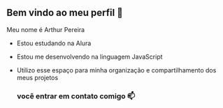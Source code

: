 ## Bem vindo ao meu perfil 💙

Meu nome é Arthur Pereira

- Estou estudando na Alura
- Estou me desenvolvendo na linguagem JavaScript
- Utilizo esse espaço para minha organização e compartilhamento dos meus projetos

  ### você entrar em contato comigo 📫
